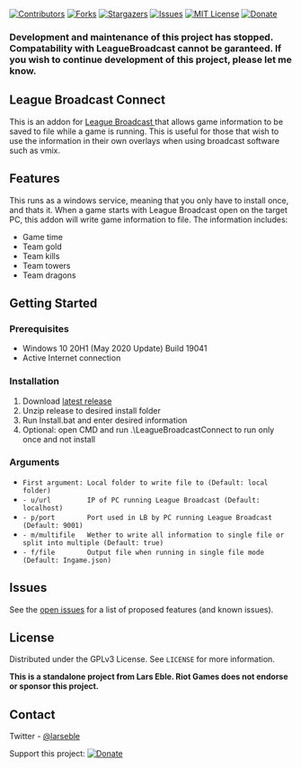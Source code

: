 <!-- PROJECT SHIELDS -->
<!--
*** I'm using markdown "reference style" links for readability.
*** Reference links are enclosed in brackets [ ] instead of parentheses ( ).
*** See the bottom of this document for the declaration of the reference variables
*** for contributors-url, forks-url, etc. This is an optional, concise syntax you may use.
*** https://www.markdownguide.org/basic-syntax/#reference-style-links
-->
[![Contributors][contributors-shield]][contributors-url]
[![Forks][forks-shield]][forks-url]
[![Stargazers][stars-shield]][stars-url]
[![Issues][issues-shield]][issues-url]
[![MIT License][license-shield]][license-url]
[![Donate][donate-paypal]](https://www.paypal.com/cgi-bin/webscr?cmd=_s-xclick&hosted_button_id=ZSY2FXPUHXVUJ)

### Development and maintenance of this project has stopped. Compatability with LeagueBroadcast cannot be garanteed. If you wish to continue development of this project, please let me know.

<!-- ABOUT THE PROJECT -->
## League Broadcast Connect

This is an addon for [League Broadcast ](https://github.com/floh22/LeagueBroadcast) that allows game information to be saved to file while a game is running.
This is useful for those that wish to use the information in their own overlays when using broadcast software such as vmix.

## Features

This runs as a windows service, meaning that you only have to install once, and thats it. When a game starts with League Broadcast open on the target PC,
this addon will write game information to file. The information includes:

- Game time
- Team gold
- Team kills
- Team towers
- Team dragons

<!-- GETTING STARTED -->
## Getting Started

### Prerequisites

* Windows 10 20H1 (May 2020 Update) Build 19041
* Active Internet connection

### Installation

1. Download [latest release](https://github.com/floh22/LeagueBroadcastConnect/releases/latest)
2. Unzip release to desired install folder
3. Run Install.bat and enter desired information
4. Optional: open CMD and run .\LeagueBroadcastConnect to run only once and not install 


### Arguments
- `First argument: Local folder to write file to (Default: local folder)`
- `- u/url         IP of PC running League Broadcast (Default: localhost)` 
- `- p/port        Port used in LB by PC running League Broadcast (Default: 9001)`
- `- m/multifile   Wether to write all information to single file or split into multiple (Default: true)`
- `- f/file        Output file when running in single file mode (Default: Ingame.json)`


<!-- ISSUES -->
## Issues

See the [open issues](https://github.com/floh22/LeagueBroadcastConnect/issues) for a list of proposed features (and known issues).



<!-- LICENSE -->
## License

Distributed under the GPLv3 License. See `LICENSE` for more information.

__This is a standalone project from Lars Eble. Riot Games does not endorse or sponsor this project.__  

<!-- CONTACT -->
## Contact

Twitter - [@larseble](https://twitter.com/@larseble)

Support this project: [![Donate](https://img.shields.io/badge/Paypal-Donate-blueviolet?style=flat-square&logo=paypal)](https://www.paypal.com/cgi-bin/webscr?cmd=_s-xclick&hosted_button_id=ZSY2FXPUHXVUJ)




<!-- MARKDOWN LINKS & IMAGES -->
<!-- https://www.markdownguide.org/basic-syntax/#reference-style-links -->
[contributors-shield]: https://img.shields.io/github/contributors/floh22/LeagueBroadcastConnect.svg?style=for-the-badge
[contributors-url]: https://github.com/floh22/LeagueBroadcastConnect/graphs/contributors
[forks-shield]: https://img.shields.io/github/forks/floh22/LeagueBroadcastConnect.svg?style=for-the-badge
[forks-url]: https://github.com/floh22/LeagueBroadcastConnect/network/members
[stars-shield]: https://img.shields.io/github/stars/floh22/LeagueBroadcastConnect.svg?style=for-the-badge
[stars-url]: https://github.com/floh22/LeagueBroadcastConnect/stargazers
[issues-shield]: https://img.shields.io/github/issues/floh22/LeagueBroadcastConnect.svg?style=for-the-badge
[issues-url]: https://github.com/floh22/LeagueBroadcastConnect/issues
[license-shield]: https://img.shields.io/github/license/floh22/LeagueBroadcastConnect.svg?style=for-the-badge
[license-url]: https://github.com/floh22/LeagueBroadcastConnect/blob/master/LICENSE
[linkedin-shield]: https://img.shields.io/badge/-LinkedIn-black.svg?style=for-the-badge&logo=linkedin&colorB=555
[linkedin-url]: https://linkedin.com/in/floh22
[donate-paypal]: https://img.shields.io/badge/Paypal-Donate-blueviolet?style=for-the-badge&logo=paypal
